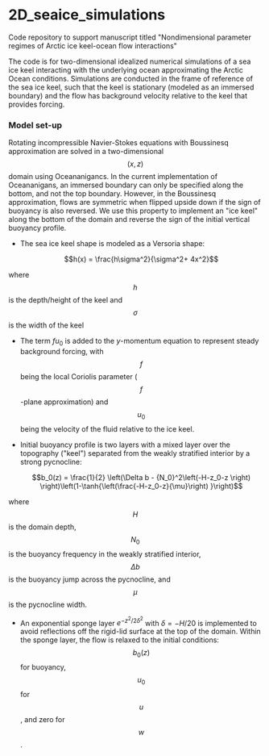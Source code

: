 # 2D_seaice_simulations
Code repository to support manuscript titled "Nondimensional parameter regimes of Arctic ice keel-ocean flow interactions"

The code is for two-dimensional idealized numerical simulations of a sea ice keel interacting with the underlying ocean approximating the Arctic Ocean conditions. Simulations are conducted in the frame of reference of the sea ice keel, such that the keel is stationary (modeled as an immersed boundary) and the flow has background velocity relative to the keel that provides forcing. 

### Model set-up

Rotating incompressible Navier-Stokes equations with Boussinesq approximation are solved in a two-dimensional $$(x,z)$$ domain using Oceananigancs. In the current implementation of Oceananigans, an immersed boundary can only be specified along the bottom, and not the top boundary. However, in the Boussinesq approximation, flows are symmetric when flipped upside down if the sign of buoyancy is also reversed. We use this property to implement an "ice keel" along the bottom of the domain and reverse the sign of the initial vertical buoyancy profile.

- The sea ice keel shape is modeled as a Versoria shape:

  $$h(x) = \frac{h\sigma^2}{\sigma^2+ 4x^2}$$

where $$h$$ is the depth/height of the keel and $$\sigma$$ is the width of the keel

- The term $fu_0$ is added to the $y$-momentum equation to represent steady background forcing, with $$f$$ being the local Coriolis parameter ($$f$$-plane approximation) and $$u_0$$ being the velocity of the fluid relative to the ice keel.

- Initial buoyancy profile is two layers with a mixed layer over the topography ("keel") separated from the weakly stratified interior by a strong pycnocline:

  $$b_0(z) = \frac{1}{2} \left(\Delta b - {N_0}^2\left(-H-z_0-z \right) \right)\left(1-\tanh{\left(\frac{-H-z_0-z}{\mu}\right) }\right)$$

where $$H$$ is the domain depth, $$N_0$$ is the buoyancy frequency in the weakly stratified interior, $$\Delta b$$ is the buoyancy jump across the pycnocline, and $$\mu$$ is the pycnocline width.

- An exponential sponge layer $e^{-z^2/2\delta^2}$ with $\delta=-H/20$ is implemented to avoid reflections off the rigid-lid surface at the top of the domain. Within the sponge layer, the flow is relaxed to the initial conditions: $$b_0(z)$$ for buoyancy, $$u_0$$ for $$u$$, and zero for $$w$$.
